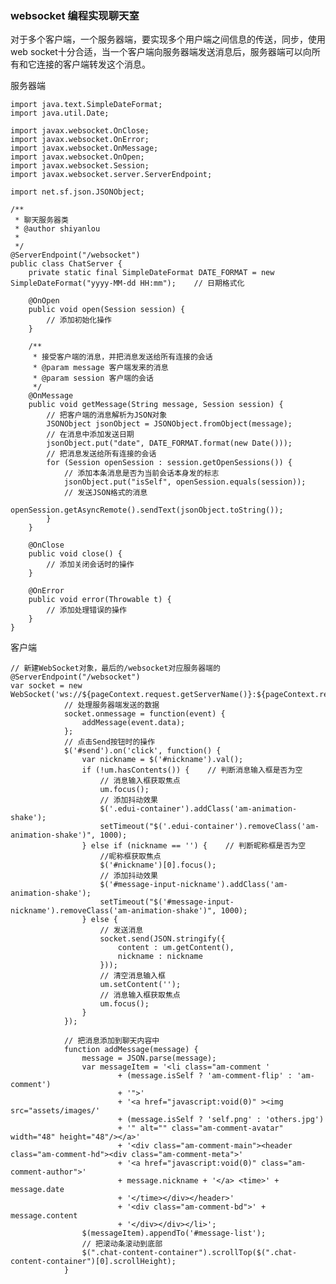 ### websocket 编程实现聊天室
对于多个客户端，一个服务器端，要实现多个用户端之间信息的传送，同步，使用web socket十分合适，当一个客户端向服务器端发送消息后，服务器端可以向所有和它连接的客户端转发这个消息。

服务器端

	import java.text.SimpleDateFormat;
	import java.util.Date;
	
	import javax.websocket.OnClose;
	import javax.websocket.OnError;
	import javax.websocket.OnMessage;
	import javax.websocket.OnOpen;
	import javax.websocket.Session;
	import javax.websocket.server.ServerEndpoint;
	
	import net.sf.json.JSONObject;
	
	/**
	 * 聊天服务器类
	 * @author shiyanlou
	 *
	 */
	@ServerEndpoint("/websocket")
	public class ChatServer {
	    private static final SimpleDateFormat DATE_FORMAT = new SimpleDateFormat("yyyy-MM-dd HH:mm");    // 日期格式化
	
	    @OnOpen
	    public void open(Session session) {
	        // 添加初始化操作
	    }
	
	    /**
	     * 接受客户端的消息，并把消息发送给所有连接的会话
	     * @param message 客户端发来的消息
	     * @param session 客户端的会话
	     */
	    @OnMessage
	    public void getMessage(String message, Session session) {
	        // 把客户端的消息解析为JSON对象
	        JSONObject jsonObject = JSONObject.fromObject(message);
	        // 在消息中添加发送日期
	        jsonObject.put("date", DATE_FORMAT.format(new Date()));
	        // 把消息发送给所有连接的会话
	        for (Session openSession : session.getOpenSessions()) {
	            // 添加本条消息是否为当前会话本身发的标志
	            jsonObject.put("isSelf", openSession.equals(session));
	            // 发送JSON格式的消息
	            openSession.getAsyncRemote().sendText(jsonObject.toString());
	        }
	    }
	
	    @OnClose
	    public void close() {
	        // 添加关闭会话时的操作
	    }
	
	    @OnError
	    public void error(Throwable t) {
	        // 添加处理错误的操作
	    }
	}

客户端

	// 新建WebSocket对象，最后的/websocket对应服务器端的@ServerEndpoint("/websocket")
	var socket = new WebSocket('ws://${pageContext.request.getServerName()}:${pageContext.request.getServerPort()}${pageContext.request.contextPath}/websocket');
	            // 处理服务器端发送的数据
	            socket.onmessage = function(event) {
	                addMessage(event.data);
	            };
	            // 点击Send按钮时的操作
	            $('#send').on('click', function() {
	                var nickname = $('#nickname').val();
	                if (!um.hasContents()) {    // 判断消息输入框是否为空
	                    // 消息输入框获取焦点
	                    um.focus();
	                    // 添加抖动效果
	                    $('.edui-container').addClass('am-animation-shake');
	                    setTimeout("$('.edui-container').removeClass('am-animation-shake')", 1000);
	                } else if (nickname == '') {    // 判断昵称框是否为空
	                    //昵称框获取焦点
	                    $('#nickname')[0].focus();
	                    // 添加抖动效果
	                    $('#message-input-nickname').addClass('am-animation-shake');
	                    setTimeout("$('#message-input-nickname').removeClass('am-animation-shake')", 1000);
	                } else {
	                    // 发送消息
	                    socket.send(JSON.stringify({
	                        content : um.getContent(),
	                        nickname : nickname
	                    }));
	                    // 清空消息输入框
	                    um.setContent('');
	                    // 消息输入框获取焦点
	                    um.focus();
	                }
	            });
	
	            // 把消息添加到聊天内容中
	            function addMessage(message) {
	                message = JSON.parse(message);
	                var messageItem = '<li class="am-comment '
	                        + (message.isSelf ? 'am-comment-flip' : 'am-comment')
	                        + '">'
	                        + '<a href="javascript:void(0)" ><img src="assets/images/'
	                        + (message.isSelf ? 'self.png' : 'others.jpg')
	                        + '" alt="" class="am-comment-avatar" width="48" height="48"/></a>'
	                        + '<div class="am-comment-main"><header class="am-comment-hd"><div class="am-comment-meta">'
	                        + '<a href="javascript:void(0)" class="am-comment-author">'
	                        + message.nickname + '</a> <time>' + message.date
	                        + '</time></div></header>'
	                        + '<div class="am-comment-bd">' + message.content
	                        + '</div></div></li>';
	                $(messageItem).appendTo('#message-list');
	                // 把滚动条滚动到底部
	                $(".chat-content-container").scrollTop($(".chat-content-container")[0].scrollHeight);
	            }